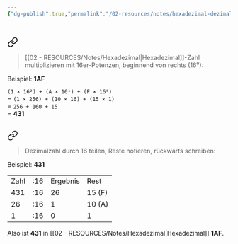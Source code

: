```yaml
---
{"dg-publish":true,"permalink":"/02-resources/notes/hexadezimal-dezimal/","tags":["mathe/hexadezimal"],"noteIcon":"","updated":"2025-07-12T13:31:41.297+02:00"}
---
```


## 
<div class="transclusion internal-embed is-loaded"><a class="markdown-embed-link" href="/02-resources/notes/hexadezimal-zu-dezimal/" aria-label="Open link"><svg xmlns="http://www.w3.org/2000/svg" width="24" height="24" viewBox="0 0 24 24" fill="none" stroke="currentColor" stroke-width="2" stroke-linecap="round" stroke-linejoin="round" class="svg-icon lucide-link"><path d="M10 13a5 5 0 0 0 7.54.54l3-3a5 5 0 0 0-7.07-7.07l-1.72 1.71"></path><path d="M14 11a5 5 0 0 0-7.54-.54l-3 3a5 5 0 0 0 7.07 7.07l1.71-1.71"></path></svg></a><div class="markdown-embed">




>[[02 - RESOURCES/Notes/Hexadezimal\|Hexadezimal]]-Zahl multiplizieren mit 16er-Potenzen, beginnend von rechts (16⁰):

Beispiel: **1AF**

`(1 × 16²) + (A × 16¹) + (F × 16⁰)`  
= `(1 × 256) + (10 × 16) + (15 × 1)`  
= `256 + 160 + 15`  
= **431**


</div></div>

## 
<div class="transclusion internal-embed is-loaded"><a class="markdown-embed-link" href="/02-resources/notes/dezimal-zu-hexadezimal/" aria-label="Open link"><svg xmlns="http://www.w3.org/2000/svg" width="24" height="24" viewBox="0 0 24 24" fill="none" stroke="currentColor" stroke-width="2" stroke-linecap="round" stroke-linejoin="round" class="svg-icon lucide-link"><path d="M10 13a5 5 0 0 0 7.54.54l3-3a5 5 0 0 0-7.07-7.07l-1.72 1.71"></path><path d="M14 11a5 5 0 0 0-7.54-.54l-3 3a5 5 0 0 0 7.07 7.07l1.71-1.71"></path></svg></a><div class="markdown-embed">




>Dezimalzahl durch 16 teilen, Reste notieren, rückwärts schreiben:

Beispiel: **431**

|   |   |   |   |
|---|---|---|---|
|Zahl|:16|Ergebnis|Rest|
|431|:16|26|15 (F)|
|26|:16|1|10 (A)|
|1|:16|0|1|

Also ist **431** in [[02 - RESOURCES/Notes/Hexadezimal\|Hexadezimal]] **1AF**.

</div></div>

